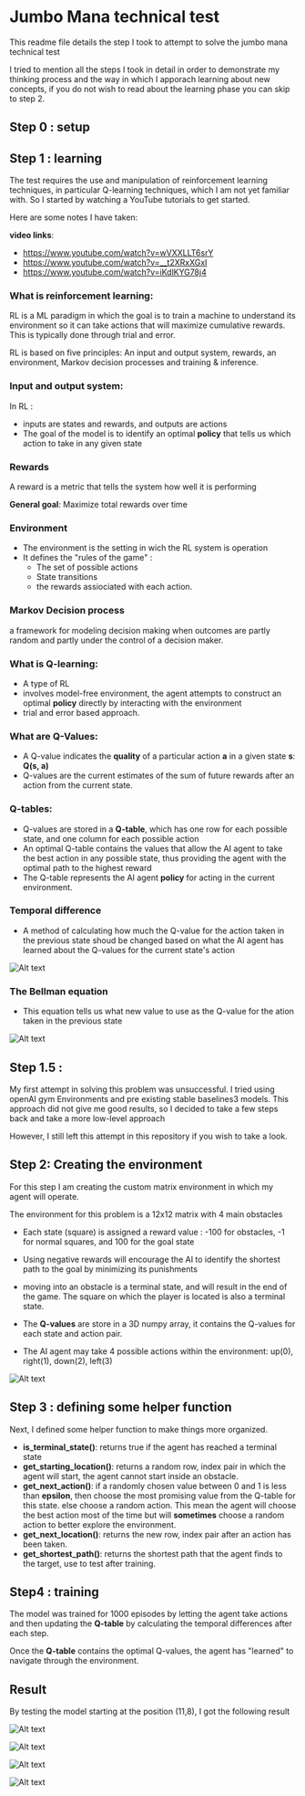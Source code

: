 # Jumbo Mana technical test

This readme file details the step I took to attempt to solve the jumbo mana technical test

I tried to mention all the steps I took in detail in order to demonstrate my thinking process and the way in which I apporach learning about new concepts, if you do not wish to read about the learning phase you can skip to step 2.

## Step 0 : setup

## Step 1 : learning
The test requires the use and manipulation of reinforcement learning techniques, in particular Q-learning techniques, which I am not yet familiar with. So I started by watching a YouTube tutorials to get started.

Here are some notes I have taken:

**video links**: 
* https://www.youtube.com/watch?v=wVXXLLT6srY
* https://www.youtube.com/watch?v=__t2XRxXGxI
* https://www.youtube.com/watch?v=iKdlKYG78j4

### What is reinforcement learning: 
RL is a ML paradigm in which the goal is to train a machine to understand its environment so it can take actions that will maximize cumulative rewards. This is typically done through trial and error.

RL is based on five principles: An input and output system, rewards, an environment, Markov decision processes and training & inference.

### Input and output system:
In RL :
* inputs are states and rewards, and outputs are actions
* The goal of the model is to identify an optimal **policy** that tells us which action to take in any given state

### Rewards
A reward is a metric that tells the system how well it is performing

**General goal**: Maximize total rewards over time

### Environment

* The environment is the setting in wich the RL system is operation
* It defines the "rules of the game" :
  * The set of possible actions
  * State transitions
  * the rewards assiociated with each action.

### Markov Decision process
a framework for modeling decision making when outcomes are partly random and partly under the control of a decision maker.

### What is Q-learning:
* A type of RL
* involves model-free environment, the agent attempts to construct an optimal **policy** directly by interacting with the environment
* trial and error based approach.

### What are Q-Values:
* A Q-value indicates the **quality** of a particular action **a** in a given state **s**: **Q(s, a)**
* Q-values are the current estimates of the sum of future rewards after an action from the current state.

### Q-tables: 
* Q-values are stored in a **Q-table**, which has one row for each possible state, and one column for each possible action
* An optimal Q-table contains the values that allow the AI agent to take the best action in any possible state, thus providing the agent with the optimal path to the highest reward
* The Q-table represents the AI agent **policy** for acting in the current environment.

### Temporal difference

* A method of calculating how much the Q-value for the action taken in the previous state shoud be changed based on what the AI agent has learned about the Q-values for the current state's action

![Alt text](Screenshot%202023-10-30%20214728.png)

### The Bellman equation
* This equation tells us what new value to use as the Q-value for the ation taken in the previous state

![Alt text](Screenshot%202023-10-30%20215605.png)



## Step 1.5 :
My first attempt in solving this problem was unsuccessful. I tried using openAI gym Environments and pre existing stable baselines3 models. 
This approach did not give me good results, so I decided to take a few steps back and take a more low-level approach

However, I still left this attempt in this repository if you wish to take a look.

## Step 2: Creating the environment

For this step I am creating the custom matrix environment in which my agent will operate.

The environment for this problem is a 12x12 matrix with 4 main obstacles

* Each state (square) is assigned a reward value : -100 for obstacles, -1 for normal squares, and 100 for the goal state 
* Using negative rewards will encourage the AI to identify the shortest path to the goal by minimizing its punishments
* moving into an obstacle is a terminal state, and will result in the end of the game. The square on which the player is located is also a terminal state.
* The **Q-values** are store in a 3D numpy array, it contains the Q-values for each state and action pair.

* The AI agent may take 4 possible actions within the environment: up(0), right(1), down(2), left(3) 

![Alt text](matrix.png)

## Step 3 : defining some helper function
Next, I defined some helper function to make things more organized.

* **is_terminal_state()**: returns true if the agent has reached a terminal state
* **get_starting_location()**: returns a random row, index pair in which the agent will start, the agent cannot start inside an obstacle.
*  **get_next_action()**: if a randomly chosen value between 0 and 1 is less than **epsilon**, then choose the most promising value from the Q-table for this state. else choose a random action. This mean the agent will choose the best action most of the time but will **sometimes** choose a random action to better explore the environment.
*  **get_next_location()**: returns the new row, index pair after an action has been taken.
*  **get_shortest_path()**: returns the shortest path that the agent finds to the target, use to test after training.

## Step4 : training 
The model was trained for 1000 episodes by letting the agent take actions and then updating the **Q-table** by calculating the temporal differences after each step. 

Once the **Q-table** contains the optimal Q-values, the agent has "learned" to navigate through the environment.

## Result
By testing the model starting at the position (11,8), I got the following result

![Alt text](result.png)

![Alt text](result_map.png)

![Alt text](result2.png)

![Alt text](result_map2.png)